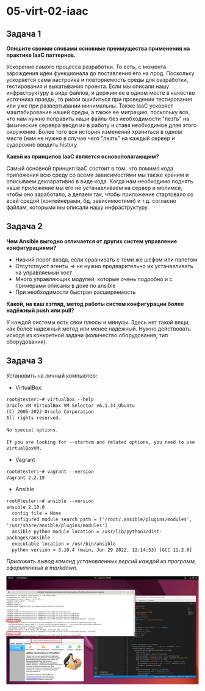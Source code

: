 # 05-virt-02-iaac


## Задача 1
**Опишите своими словами основные преимущества применения на практике IaaC паттернов.**

 Ускорение самого процесса разработки. То есть, с момента зарождения идеи функционала до поставления его на прод. Поскольку ускоряется сама настройка и повторяемость среды для разработки, тестирования и выкатывания проекта. Если мы описали нашу инфраструктуру в виде файлов, и держим ее в одном месте в качестве источника правды, то риски ошибиться при проведении тестирования или уже при развертывании минимальны. Также IaaC ускоряет маштабирование нашей среды, а также ее миграцию, поскольку все, что нам нужно поправить наши файлы без необходимости "лезть" на физические сервера вводя их в работу и ставя необходимое дляя этого окружение. Более того вся история изменений храниться в одном месте (нам не нужно в случае чего "лезть" на каждый сервер и судорожно вводить history

**Какой из принципов IaaC является основополагающим?**

Самый основной принцип IaaC состоит в том, что помимо кода приложения всю среду со всеми зависимостями мы также храним и описываем декларативно в виде кода. Когда нам необходимо поднять наше приложение мы его не устанавливаем на сервер и молимся, чтобы оно заработало, а делаем так, чтобы приложение стартовало со всей средой (контейнерами, бд, зависимостями) и т.д. согласно файлам, которыми мы описали нашу инфраструктуру.

## Задача 2
**Чем Ansible выгодно отличается от других систем управление конфигурациями?**
- Низкий порог входа, если сравнивать с теми же шефом или папетом
- Отсутствуют агенты => не нужно предварительно их устанавливать на управляемый хост
- Много управляющих модулей, которые очень подробно и с примерами описаны в доке по ansible
- При необходимости быстрая расширяемость

**Какой, на ваш взгляд, метод работы систем конфигурации более надёжный push или pull?**

У каждой системы есть свои плюсы и минусы. Здесь нет такой вещи, как более надежный метод или менее надежный. Нужно действовать исходя из конкретной задачи (количество оборудования, тип оборудования).

## Задача 3

Установить на личный компьютер:

- VirtualBox:
```
root@tester:~# virtualbox --help
Oracle VM VirtualBox VM Selector v6.1.34_Ubuntu
(C) 2005-2022 Oracle Corporation
All rights reserved.

No special options.

If you are looking for --startvm and related options, you need to use VirtualBoxVM.
```

- Vagrant
```
root@tester:~# vagrant --version
Vagrant 2.2.19
```
- Ansible
```
root@tester:~# ansible --version
ansible 2.10.8
  config file = None
  configured module search path = ['/root/.ansible/plugins/modules', '/usr/share/ansible/plugins/modules']
  ansible python module location = /usr/lib/python3/dist-packages/ansible
  executable location = /usr/bin/ansible
  python version = 3.10.4 (main, Jun 29 2022, 12:14:53) [GCC 11.2.0]
```
*Приложить вывод команд установленных версий каждой из программ, оформленный в markdown.*

![screen1](pic1.png)


